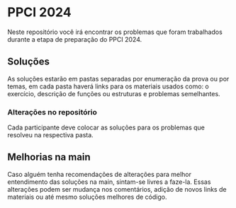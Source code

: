 # PPCI 2024
Neste repositório você irá encontrar os problemas que foram trabalhados durante a etapa de preparação do PPCI 2024.

## Soluções
As soluções estarão em pastas separadas por enumeração da prova ou por temas, em cada pasta haverá links para os materiais usados como: o exercício, descrição de funções ou estruturas e problemas semelhantes.

### Alterações no repositório
Cada participante deve colocar as soluções para os problemas que resolveu na respectiva pasta.

## Melhorias na main
Caso alguém tenha recomendações de alterações para melhor entendimento das soluções na main, sintam-se livres a faze-la.
Essas alterações podem ser mudança nos comentários, adição de novos links de materiais ou até mesmo soluções melhores de código.

